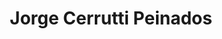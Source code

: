 ---
title: "Jorge Cerrutti Peinados"
url: /ciudad-autonoma-de-buenos-aires/jorge-cerrutti-peinados/
shop: Friseur
---